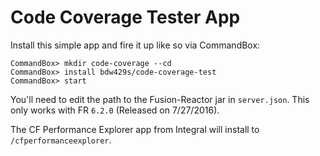 ﻿# Code Coverage Tester App

Install this simple app and fire it up like so via CommandBox:

```
CommandBox> mkdir code-coverage --cd
CommandBox> install bdw429s/code-coverage-test
CommandBox> start
```

You'll need to edit the path to the Fusion-Reactor jar in `server.json`.  This only works with FR `6.2.0` (Released on 7/27/2016).

The CF Performance Explorer app from Integral will install to `/cfperformanceexplorer`.

